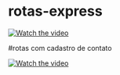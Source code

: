 # rotas-express



[![Watch the video](https://img.youtube.com/vi/QJPFw77ijw0/maxresdefault.jpg)](https://youtu.be/QJPFw77ijw0)


#rotas com cadastro de contato

[![Watch the video](https://img.youtube.com/vi/73-zqrstS9M/maxresdefault.jpg)](https://youtu.be/73-zqrstS9M)


